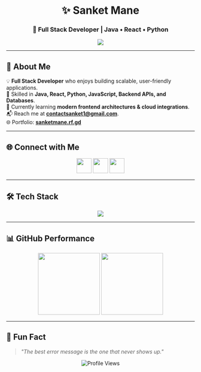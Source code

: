 <!-- Hero Section -->
<h1 align="center">✨ Sanket Mane</h1>
<h3 align="center">🚀 Full Stack Developer | Java • React • Python</h3>

<p align="center">
  <img src="https://readme-typing-svg.herokuapp.com?color=36BCF7&center=true&vCenter=true&width=500&lines=Full+Stack+Web+%26+Mobile+Developer;Java+%7C+React+%7C+Python;Passionate+about+Clean+Code;Always+Learning+New+Tech" />
</p>

---

## 🧠 About Me  
💡 **Full Stack Developer** who enjoys building scalable, user-friendly applications.  
🎯 Skilled in **Java, React, Python, JavaScript, Backend APIs, and Databases**.  
🌱 Currently learning **modern frontend architectures & cloud integrations**.  
📬 Reach me at **contactsanket1@gmail.com**.  
🌐 Portfolio: [**sanketmane.rf.gd**](http://sanketmane.rf.gd/)  

---

## 🌐 Connect with Me  
<p align="center">
  <a href="https://linkedin.com/in/sanket-mane-b16a35238" target="_blank"><img src="https://skillicons.dev/icons?i=linkedin" width="40"/></a>
  <a href="https://instagram.com/sanketpatil_1010" target="_blank"><img src="https://skillicons.dev/icons?i=instagram" width="40"/></a>
  <a href="mailto:contactsanket1@gmail.com"><img src="https://skillicons.dev/icons?i=gmail" width="40"/></a>
</p>

---

## 🛠 Tech Stack  

<p align="center">
  <img src="https://skillicons.dev/icons?i=java,python,javascript,react,angular,html,css,bootstrap,tailwind,nodejs,express,mongodb,mysql,oracle,firebase,figma,androidstudio" />
</p>

---

## 📊 GitHub Performance  
<p align="center">
  <img src="https://github-readme-stats.vercel.app/api?username=sanketsmane&show_icons=true&theme=react&hide_border=true" height="165"/>
  <img src="https://github-readme-streak-stats.herokuapp.com/?user=sanketsmane&theme=react&hide_border=true" height="165"/>
</p>

---

## 🚀 Fun Fact  
> *"The best error message is the one that never shows up."*  

<p align="center">
  <img src="https://komarev.com/ghpvc/?username=sanketsmane&color=00b894&style=flat-square" alt="Profile Views" />
</p>
